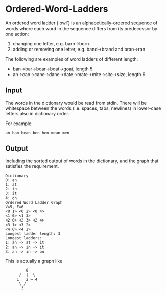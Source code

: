 # Ordered-Word-Ladders
An ordered word ladder ('owl') is an alphabetically-ordered sequence of words where each word in the sequence 
differs from its predecessor by one action: 

1. changing one letter, e.g. barn→born
2. adding or removing one letter, e.g. band→brand and bran→ran

The following are examples of word ladders of different length:
- ban→bar→boar→boat→goat, length 5
- an→can→cane→dane→date→mate→mite→site→size, length 9

## Input
The words in the dictionary would be read from stdin. There will be whitespace
between the words (i.e. spaces, tabs, newlines) in lower-case letters also in dictionary order. 

For example: 
```
an ban bean ben hen mean men
```

## Output
Including the sorted output of words in the dictionary, and the graph that satisfies the requirement. 
```
Dictionary
0: an
1: at
2: in
3: it
4: on
Ordered Word Ladder Graph
V=5, E=6
<0 1> <0 2> <0 4>
<1 0> <1 3>
<2 0> <2 3> <2 4>
<3 1> <3 2>
<4 0> <4 2>
Longest ladder length: 3
Longest ladders:
1: an -> at -> it
2: an -> in -> it
3: an -> in -> on
```
This is actually a graph like
```
         0
      /  |  \
     1   2 — 4
      \ /
       3
```
